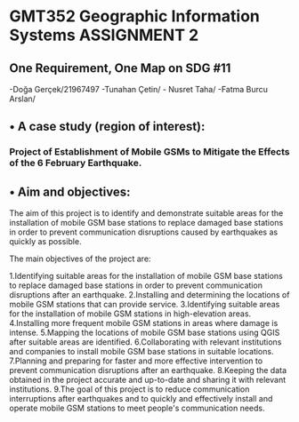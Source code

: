 # GMT352 Geographic Information Systems ASSIGNMENT 2

## One Requirement, One Map on SDG #11


 -Doğa Gerçek/21967497    -Tunahan Çetin/    - Nusret Taha/    -Fatma Burcu Arslan/


## • A case study (region of interest): 
### Project of Establishment of Mobile GSMs to Mitigate the Effects of the 6 February Earthquake.


## • Aim and objectives:
The aim of this project is to identify and demonstrate suitable areas for the installation of mobile GSM base stations to replace damaged base stations in order to prevent communication disruptions caused by earthquakes as quickly as possible. 

The main objectives of the project are:

1.Identifying suitable areas for the installation of mobile GSM base stations to replace damaged base stations in order to prevent communication disruptions after an earthquake.
2.Installing and determining the locations of mobile GSM stations that can provide service.
3.Identifying suitable areas for the installation of mobile GSM stations in high-elevation areas.
4.Installing more frequent mobile GSM stations in areas where damage is intense.
5.Mapping the locations of mobile GSM base stations using QGIS after suitable areas are identified.
6.Collaborating with relevant institutions and companies to install mobile GSM base stations in suitable locations.
7.Planning and preparing for faster and more effective intervention to prevent communication disruptions after an earthquake.
8.Keeping the data obtained in the project accurate and up-to-date and sharing it with relevant institutions.
9.The goal of this project is to reduce communication interruptions after earthquakes and to quickly and effectively install and operate mobile GSM stations to meet people's communication needs.
